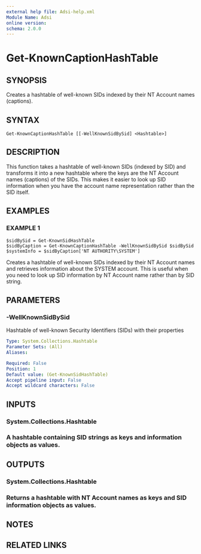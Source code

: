 ```yaml
---
external help file: Adsi-help.xml
Module Name: Adsi
online version:
schema: 2.0.0
---
```


# Get-KnownCaptionHashTable

## SYNOPSIS
Creates a hashtable of well-known SIDs indexed by their NT Account names (captions).

## SYNTAX

```
Get-KnownCaptionHashTable [[-WellKnownSidBySid] <Hashtable>]
```

## DESCRIPTION
This function takes a hashtable of well-known SIDs (indexed by SID) and
transforms it into a new hashtable where the keys are the NT Account names
(captions) of the SIDs.
This makes it easier to look up SID information when
you have the account name representation rather than the SID itself.

## EXAMPLES

### EXAMPLE 1
```
$sidBySid = Get-KnownSidHashTable
$sidByCaption = Get-KnownCaptionHashTable -WellKnownSidBySid $sidBySid
$systemInfo = $sidByCaption['NT AUTHORITY\SYSTEM']
```

Creates a hashtable of well-known SIDs indexed by their NT Account names and retrieves
information about the SYSTEM account.
This is useful when you need to look up SID
information by NT Account name rather than by SID string.

## PARAMETERS

### -WellKnownSidBySid
Hashtable of well-known Security Identifiers (SIDs) with their properties

```yaml
Type: System.Collections.Hashtable
Parameter Sets: (All)
Aliases:

Required: False
Position: 1
Default value: (Get-KnownSidHashTable)
Accept pipeline input: False
Accept wildcard characters: False
```

## INPUTS

### System.Collections.Hashtable
### A hashtable containing SID strings as keys and information objects as values.
## OUTPUTS

### System.Collections.Hashtable
### Returns a hashtable with NT Account names as keys and SID information objects as values.
## NOTES

## RELATED LINKS

